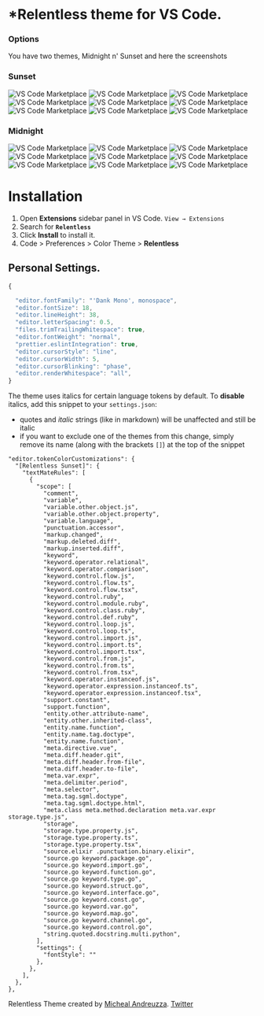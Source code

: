 

# *Relentless theme for VS Code.
### Options
You have two themes, Midnight n' Sunset and here the screenshots
### Sunset

![VS Code Marketplace](https://github.com/michael-andreuzza/relentless/blob/master/images/sunset-screenshots/cpp.png?raw=true)
![VS Code Marketplace](https://github.com/michael-andreuzza/relentless/blob/master/images/sunset-screenshots/cs.png?raw=true)
![VS Code Marketplace](https://github.com/michael-andreuzza/relentless/blob/master/images/sunset-screenshots/css.png?raw=true)
![VS Code Marketplace](https://github.com/michael-andreuzza/relentless/blob/master/images/sunset-screenshots/html.png?raw=true)
![VS Code Marketplace](https://github.com/michael-andreuzza/relentless/blob/master/images/sunset-screenshots/java.png?raw=true)
![VS Code Marketplace](https://github.com/michael-andreuzza/relentless/blob/master/images/sunset-screenshots/js.png?raw=true)
![VS Code Marketplace](https://github.com/michael-andreuzza/relentless/blob/master/images/sunset-screenshots/md.png?raw=true)
![VS Code Marketplace](https://github.com/michael-andreuzza/relentless/blob/master/images/sunset-screenshots/py.png?raw=true)
![VS Code Marketplace](https://github.com/michael-andreuzza/relentless/blob/master/images/sunset-screenshots/sh.png?raw=true)

### Midnight
![VS Code Marketplace](https://github.com/michael-andreuzza/relentless/blob/master/images/midnight-screenshots/cpp.png?raw=true)
![VS Code Marketplace](https://github.com/michael-andreuzza/relentless/blob/master/images/midnight-screenshots/cs.png?raw=true)
![VS Code Marketplace](https://github.com/michael-andreuzza/relentless/blob/master/images/midnight-screenshots/css.png?raw=true)
![VS Code Marketplace](https://github.com/michael-andreuzza/relentless/blob/master/images/midnight-screenshots/html.png?raw=true)
![VS Code Marketplace](https://github.com/michael-andreuzza/relentless/blob/master/images/midnight-screenshots/java.png?raw=true)
![VS Code Marketplace](https://github.com/michael-andreuzza/relentless/blob/master/images/midnight-screenshots/js.png?raw=true)
![VS Code Marketplace](https://github.com/michael-andreuzza/relentless/blob/master/images/midnight-screenshots/md.png?raw=true)
![VS Code Marketplace](https://github.com/michael-andreuzza/relentless/blob/master/images/midnight-screenshots/py.png?raw=true)
![VS Code Marketplace](https://github.com/michael-andreuzza/relentless/blob/master/images/midnight-screenshots/sh.png?raw=true)

# Installation

1. Open **Extensions** sidebar panel in VS Code. `View → Extensions`
2. Search for **`Relentless`**
3. Click **Install** to install it.
4. Code > Preferences > Color Theme >
 **Relentless**

## Personal Settings.

```js
{

  "editor.fontFamily": "'Dank Mono', monospace",
  "editor.fontSize": 18,
  "editor.lineHeight": 38,
  "editor.letterSpacing": 0.5,
  "files.trimTrailingWhitespace": true,
  "editor.fontWeight": "normal",
  "prettier.eslintIntegration": true,
  "editor.cursorStyle": "line",
  "editor.cursorWidth": 5,
  "editor.cursorBlinking": "phase",
  "editor.renderWhitespace": "all",
}
```

The theme uses italics for certain language tokens by default.
To **disable** italics, add this snippet to your `settings.json`:
  - quotes and *italic* strings (like in markdown) will be unaffected and still be italic
  - if you want to exclude one of the themes from this change, simply remove its name (along with the brackets `[]`) at the top of the snippet

```jsonc
"editor.tokenColorCustomizations": {
  "[Relentless Sunset]": {
    "textMateRules": [
      {
        "scope": [
          "comment",
          "variable",
          "variable.other.object.js",
          "variable.other.object.property",
          "variable.language",
          "punctuation.accessor",
          "markup.changed",
          "markup.deleted.diff",
          "markup.inserted.diff",
          "keyword",
          "keyword.operator.relational",
          "keyword.operator.comparison",
          "keyword.control.flow.js",
          "keyword.control.flow.ts",
          "keyword.control.flow.tsx",
          "keyword.control.ruby",
          "keyword.control.module.ruby",
          "keyword.control.class.ruby",
          "keyword.control.def.ruby",
          "keyword.control.loop.js",
          "keyword.control.loop.ts",
          "keyword.control.import.js",
          "keyword.control.import.ts",
          "keyword.control.import.tsx",
          "keyword.control.from.js",
          "keyword.control.from.ts",
          "keyword.control.from.tsx",
          "keyword.operator.instanceof.js",
          "keyword.operator.expression.instanceof.ts",
          "keyword.operator.expression.instanceof.tsx",
          "support.constant",
          "support.function",
          "entity.other.attribute-name",
          "entity.other.inherited-class",
          "entity.name.function",
          "entity.name.tag.doctype",
          "entity.name.function",
          "meta.directive.vue",
          "meta.diff.header.git",
          "meta.diff.header.from-file",
          "meta.diff.header.to-file",
          "meta.var.expr",
          "meta.delimiter.period",
          "meta.selector",
          "meta.tag.sgml.doctype",
          "meta.tag.sgml.doctype.html",
          "meta.class meta.method.declaration meta.var.expr storage.type.js",
          "storage",
          "storage.type.property.js",
          "storage.type.property.ts",
          "storage.type.property.tsx",
          "source.elixir .punctuation.binary.elixir",
          "source.go keyword.package.go",
          "source.go keyword.import.go",
          "source.go keyword.function.go",
          "source.go keyword.type.go",
          "source.go keyword.struct.go",
          "source.go keyword.interface.go",
          "source.go keyword.const.go",
          "source.go keyword.var.go",
          "source.go keyword.map.go",
          "source.go keyword.channel.go",
          "source.go keyword.control.go",
          "string.quoted.docstring.multi.python",
        ],
        "settings": {
          "fontStyle": ""
        },
      },
    ],
  },
},
```


Relentless Theme created by [Micheal Andreuzza](https://github.com/michael-andreuzza).
[Twitter](https://twitter.com/Mike_Andreuzza)
